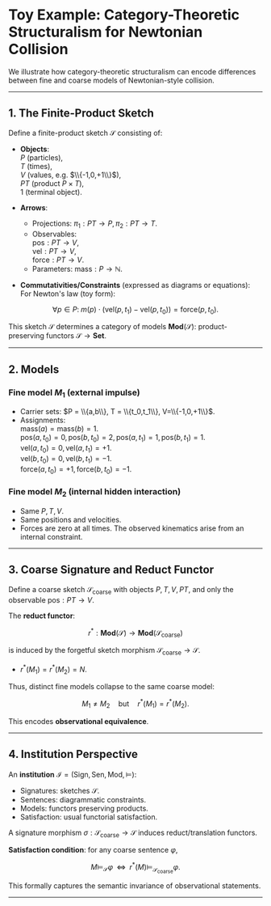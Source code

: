 # Toy Example: Category-Theoretic Structuralism for Newtonian Collision

We illustrate how category-theoretic structuralism can encode differences between fine and coarse models of Newtonian-style collision.

---

## 1. The Finite-Product Sketch

Define a finite-product sketch $\mathcal{S}$ consisting of:

- **Objects**:  
  $P$ (particles),  
  $T$ (times),  
  $V$ (values, e.g. $\\{-1,0,+1\\}$),  
  $PT$ (product $P \times T$),  
  $1$ (terminal object).

- **Arrows**:  
  - Projections: $\pi_1: PT \to P, \pi_2: PT \to T$.  
  - Observables:  
    $\mathrm{pos}: PT \to V$,  
    $\mathrm{vel}: PT \to V$,  
    $\mathrm{force}: PT \to V$.  
  - Parameters: $\mathrm{mass}: P \to \mathbb{N}$.

- **Commutativities/Constraints** (expressed as diagrams or equations):  
  For Newton's law (toy form):  
  
$$\forall p \in P:\; m(p)\cdot(\mathrm{vel}(p,t_1)-\mathrm{vel}(p,t_0)) = \mathrm{force}(p,t_0).$$

This sketch $\mathcal{S}$ determines a category of models $\mathbf{Mod}(\mathcal{S})$: product-preserving functors $\mathcal{S} \to \mathbf{Set}$.

---

## 2. Models

### Fine model $M_1$ (external impulse)

- Carrier sets: $P = \\{a,b\\}, T = \\{t_0,t_1\\}, V=\\{-1,0,+1\\}$.
- Assignments:  
  $\mathrm{mass}(a)=\mathrm{mass}(b)=1$.  
  $\mathrm{pos}(a,t_0)=0, \mathrm{pos}(b,t_0)=2, \mathrm{pos}(a,t_1)=1, \mathrm{pos}(b,t_1)=1$.  
  $\mathrm{vel}(a,t_0)=0, \mathrm{vel}(a,t_1)=+1$.  
  $\mathrm{vel}(b,t_0)=0, \mathrm{vel}(b,t_1)=-1$.  
  $\mathrm{force}(a,t_0)=+1, \mathrm{force}(b,t_0)=-1$.

### Fine model $M_2$ (internal hidden interaction)

- Same $P,T,V$.  
- Same positions and velocities.  
- Forces are zero at all times. The observed kinematics arise from an internal constraint.

---

## 3. Coarse Signature and Reduct Functor

Define a coarse sketch $\mathcal{S}_{\text{coarse}}$ with objects $P,T,V,PT$, and only the observable $\mathrm{pos}: PT \to V$.

The **reduct functor**:

$$r^{*}: \mathbf{Mod}(\mathcal{S}) \to \mathbf{Mod}(\mathcal{S}_{\text{coarse}})$$

is induced by the forgetful sketch morphism $\mathcal{S}_{\text{coarse}} \to \mathcal{S}$.

- $r^{*}(M_1) = r^{*}(M_2) = N$.

Thus, distinct fine models collapse to the same coarse model:  

$$M_1 \neq M_2 \quad \text{but} \quad r^{*}(M_1) = r^{*}(M_2).$$

This encodes **observational equivalence**.

---

## 4. Institution Perspective

An **institution** $\mathcal{I} = (\text{Sign}, \text{Sen}, \text{Mod}, \models)$:  

- Signatures: sketches $\mathcal{S}$.  
- Sentences: diagrammatic constraints.  
- Models: functors preserving products.  
- Satisfaction: usual functorial satisfaction.  

A signature morphism $\sigma: \mathcal{S}_{\text{coarse}} \to \mathcal{S}$ induces reduct/translation functors.  

**Satisfaction condition**: for any coarse sentence $\varphi$,

$$M \models_\mathcal{S} \varphi \;\; \iff \;\; r^{*}(M) \models_{\mathcal{S}_{\text{coarse}}} \varphi.$$

This formally captures the semantic invariance of observational statements.

---
